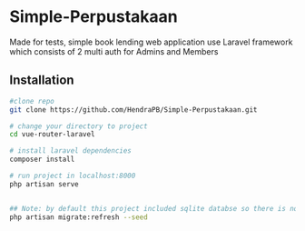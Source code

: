 # Simple-Perpustakaan
Made for tests, simple book lending web application use Laravel framework which consists of 2 multi auth for Admins and Members

## Installation

``` bash
#clone repo
git clone https://github.com/HendraPB/Simple-Perpustakaan.git

# change your directory to project
cd vue-router-laravel

# install laravel dependencies
composer install

# run project in localhost:8000
php artisan serve


## Note: by default this project included sqlite databse so there is no need to configure the database, but if you want to use another database you can configure the .env file and run the following command
php artisan migrate:refresh --seed